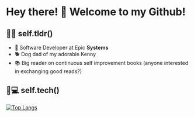 # Hey there! 👋 Welcome to my Github!

## 👤💬 self.tldr()
- 💉 Software Developer at Epic **Systems**
- 🐕 Dog dad of my adorable Kenny
- 📚 Big reader on continuous self improvement books (anyone interested in exchanging good reads?)

## 👤💻 self.tech()
[![Top Langs](https://github-readme-stats.vercel.app/api/top-langs/?username=BenWong1097&layout=compact)](https://github.com/BenWong1097)
